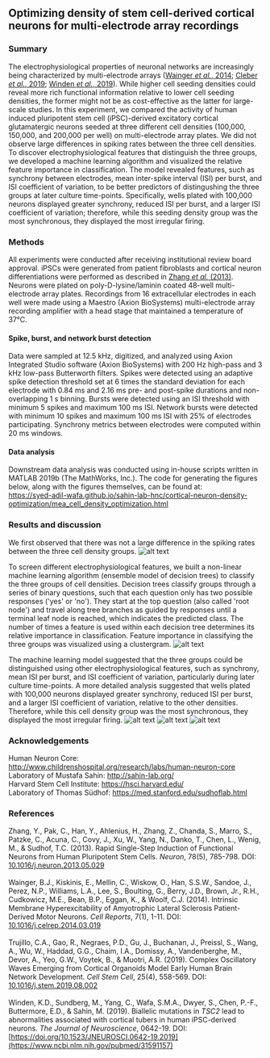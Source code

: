 ## Optimizing density of stem cell-derived cortical neurons for multi-electrode array recordings


### Summary
The electrophysiological properties of neuronal networks are increasingly being characterized by multi-electrode arrays ([Wainger *et al.*, 2014](https://www.ncbi.nlm.nih.gov/pubmed/24703839); [Cleber *et al.*, 2019](https://www.ncbi.nlm.nih.gov/pubmed/31474560); [Winden *et al.*, 2019](https://www.ncbi.nlm.nih.gov/pubmed/31591157)). While higher cell seeding densities could reveal more rich functional information relative to lower cell seeding densities, the former might not be as cost-effective as the latter for large-scale studies. In this experiment, we compared the activity of human induced pluripotent stem cell (iPSC)-derived excitatory cortical glutamatergic neurons seeded at three different cell densities (100,000, 150,000, and 200,000 per well) on multi-electrode array plates. We did not observe large differences in spiking rates between the three cell densities. To discover electrophysiological features that distinguish the three groups, we developed a machine learning algorithm and visualized the relative feature importance in classification. The model revealed features, such as synchrony between electrodes, mean inter-spike interval (ISI) per burst, and ISI coefficient of variation, to be better predictors of distingushing the three groups at later culture time-points. Specifically, wells plated with 100,000 neurons displayed greater synchrony, reduced ISI per burst, and a larger ISI coefficient of variation; therefore, while this seeding density group was the most synchronous, they displayed the most irregular firing.

### Methods
All experiments were conducted after receiving institutional review board approval. iPSCs were generated from patient fibroblasts and cortical neuron differentiations were performed as described in [Zhang *et al.* (2013)](https://www.ncbi.nlm.nih.gov/pubmed/23764284). Neurons were plated on poly-D-lysine/laminin coated 48-well multi-electrode array plates. Recordings from 16 extracellular electrodes in each well were made using a Maestro (Axion BioSystems) multi-electrode array recording amplifier with a head stage that maintained a temperature of 37&deg;C. 
#### Spike, burst, and network burst detection
Data were sampled at 12.5 kHz, digitized, and analyzed using Axion Integrated Studio software (Axion BioSystems) with 200 Hz high-pass and 3 kHz low-pass Butterworth filters. Spikes were detected using an adaptive spike detection threshold set at 6 times the standard deviation for each electrode with 0.84 ms and 2.16 ms pre- and post-spike durations and non-overlapping 1 s binning. Bursts were detected using an ISI threshold with minimum 5 spikes and maximum 100 ms ISI. Network bursts were detected with minimum 10 spikes and maximum 100 ms ISI with 25% of electrodes participating. Synchrony metrics between electrodes were computed within 20 ms windows.
#### Data analysis
Downstream data analysis was conducted using in-house scripts written in MATLAB 2019b (The MathWorks, Inc.). The code for generating the figures below, along with the figures themselves, can be found at:
<br/> https://syed-adil-wafa.github.io/sahin-lab-hnc/cortical-neuron-density-optimization/mea_cell_density_optimization.html

### Results and discussion
We first observed that there was not a large difference in the spiking rates between the three cell density groups.
![alt text](https://github.com/syed-adil-wafa/sahin-lab-hnc/blob/master/cortical-neuron-MEA-density-optimization/figures/figure_1.png)

To screen different electrophysiological features, we built a non-linear machine learning algorithm (ensemble model of decision trees) to classify the three groups of cell densities. Decision trees classify groups through a series of binary questions, such that each question only has two possible responses ('yes' or 'no'). They start at the top question (also called 'root node') and travel along tree branches as guided by responses until a terminal leaf node is reached, which indicates the predicted class. The number of times a feature is used within each decision tree determines its relative importance in classification. Feature importance in classifying the three groups was visualized using a clustergram.
![alt text](https://github.com/syed-adil-wafa/sahin-lab-hnc/blob/master/cortical-neuron-MEA-density-optimization/figures/figure_2.png)

The machine learning model suggested that the three groups could be distinguished using other electrophysiological features, such as synchrony, mean ISI per burst, and ISI coefficient of variation, particularly during later culture time-points. A more detailed analysis suggested that wells plated with 100,000 neurons displayed greater synchrony, reduced ISI per burst, and a larger ISI coefficient of variation, relative to the other densities. Therefore, while this cell density group was the most synchronous, they displayed the most irregular firing.
![alt text](https://github.com/syed-adil-wafa/sahin-lab-hnc/blob/master/cortical-neuron-MEA-density-optimization/figures/figure_3.png)
![alt text](https://github.com/syed-adil-wafa/sahin-lab-hnc/blob/master/cortical-neuron-MEA-density-optimization/figures/figure_4.png)
![alt text](https://github.com/syed-adil-wafa/sahin-lab-hnc/blob/master/cortical-neuron-MEA-density-optimization/figures/figure_5.png)

### Acknowledgements
Human Neuron Core: http://www.childrenshospital.org/research/labs/human-neuron-core
<br/> Laboratory of Mustafa Sahin: http://sahin-lab.org/
<br/> Harvard Stem Cell Institute: https://hsci.harvard.edu/
<br/> Laboratory of Thomas S&uuml;dhof: https://med.stanford.edu/sudhoflab.html

### References
Zhang, Y., Pak, C., Han, Y., Ahlenius, H., Zhang, Z., Chanda, S., Marro, S., Patzke, C., Acuna, C., Covy, J., Xu, W., Yang, N., Danko, T., Chen, L., Wenig, M., & Sudhof, T.C. (2013). Rapid Single-Step Induction of Functional Neurons from Human Pluripotent Stem Cells. *Neuron*, 78(5), 785-798. DOI: [10.1016/j.neuron.2013.05.029](https://www.ncbi.nlm.nih.gov/pubmed/23764284)
<br/>
<br/> Wainger, B.J., Kiskinis, E., Mellin, C., Wiskow, O., Han, S.S.W., Sandoe, J., Perez, N.P., Williams, L.A., Lee, S., Boulting, G., Berry, J.D., Brown, Jr., R.H., Cudkowicz, M.E., Bean, B.P., Eggan, K., & Woolf, C.J. (2014). Intrinsic Membrane Hyperexcitability of Amyotrophic Lateral Sclerosis Patient-Derived Motor Neurons. *Cell Reports*, 7(1), 1-11. DOI: [10.1016/j.celrep.2014.03.019](https://www.ncbi.nlm.nih.gov/pubmed/24703839)
<br/>
<br/> Trujillo, C.A., Gao, R., Negraes, P.D., Gu, J., Buchanan, J., Preissl, S., Wang, A., Wu, W., Haddad, G.G., Chaim, I.A., Domissy, A., Vandenberghe, M., Devor, A., Yeo, G.W., Voytek, B., & Muotri, A.R. (2019). Complex Oscillatory Waves Emerging from Cortical Organoids Model Early Human Brain Network Development. *Cell Stem Cell*, 25(4), 558-569. DOI: [10.1016/j.stem.2019.08.002](https://www.ncbi.nlm.nih.gov/pubmed/31474560)
<br/>
<br/> Winden, K.D., Sundberg, M., Yang, C., Wafa, S.M.A., Dwyer, S., Chen, P.-F., Buttermore, E.D., & Sahin, M. (2019). Biallelic mutations in *TSC2* lead to abnormalities associated with cortical tubers in human iPSC-derived neurons. *The Journal of Neuroscience*, 0642-19. DOI: [https://doi.org/10.1523/JNEUROSCI.0642-19.2019](https://www.ncbi.nlm.nih.gov/pubmed/31591157) 
